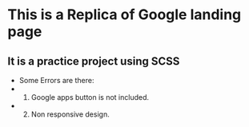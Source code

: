 # This is a Replica of Google landing page
## It is a practice project using SCSS

- Some Errors are there:
- 1. Google apps button is not included.
- 2. Non responsive design.